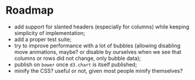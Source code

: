# Roadmap

  * add support for slanted headers (especially for columns) while keeping
    simplicity of implementation;
  * add a proper test suite;
  * try to improve performance with a lot of bubbles (allowing disabling
    move animations, maybe? or disable by ourselves when we see that
    columns or rows did not change, only bubble data);
  * publish on `bower` once `d3.chart` is itself published;
  * minify the CSS? useful or not, given most people minify themselves?
